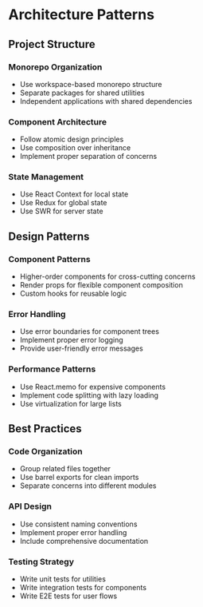 # Architecture Patterns

## Project Structure

### Monorepo Organization

- Use workspace-based monorepo structure
- Separate packages for shared utilities
- Independent applications with shared dependencies

### Component Architecture

- Follow atomic design principles
- Use composition over inheritance
- Implement proper separation of concerns

### State Management

- Use React Context for local state
- Use Redux for global state
- Use SWR for server state

## Design Patterns

### Component Patterns

- Higher-order components for cross-cutting concerns
- Render props for flexible component composition
- Custom hooks for reusable logic

### Error Handling

- Use error boundaries for component trees
- Implement proper error logging
- Provide user-friendly error messages

### Performance Patterns

- Use React.memo for expensive components
- Implement code splitting with lazy loading
- Use virtualization for large lists

## Best Practices

### Code Organization

- Group related files together
- Use barrel exports for clean imports
- Separate concerns into different modules

### API Design

- Use consistent naming conventions
- Implement proper error handling
- Include comprehensive documentation

### Testing Strategy

- Write unit tests for utilities
- Write integration tests for components
- Write E2E tests for user flows
